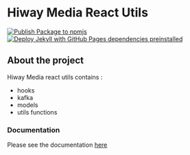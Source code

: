# Hiway Media React Utils
[![Publish Package to npmjs](https://github.com/Allan-Nava/hm-react-utils/actions/workflows/npm.yml/badge.svg)](https://github.com/Allan-Nava/hm-react-utils/actions/workflows/npm.yml)
[![Deploy Jekyll with GitHub Pages dependencies preinstalled](https://github.com/Allan-Nava/hm-react-utils/actions/workflows/jekyll-gh-pages.yml/badge.svg)](https://github.com/Allan-Nava/hm-react-utils/actions/workflows/jekyll-gh-pages.yml)

## About the project 

Hiway Media react utils contains :

- hooks
- kafka
- models
- utils functions


### Documentation

Please see the documentation [here](https://allan-nava.github.io/hm-react-utils/) 

